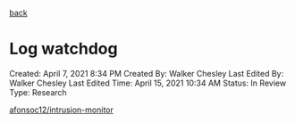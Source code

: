[back](./README.md)

# Log watchdog

Created: April 7, 2021 8:34 PM
Created By: Walker Chesley
Last Edited By: Walker Chesley
Last Edited Time: April 15, 2021 10:34 AM
Status: In Review
Type: Research

[afonsoc12/intrusion-monitor](https://github.com/afonsoc12/intrusion-monitor)